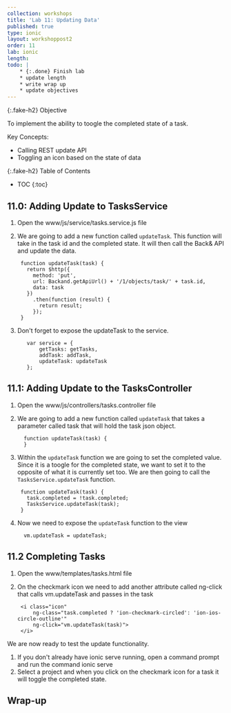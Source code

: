 ```yaml
---
collection: workshops
title: 'Lab 11: Updating Data'
published: true
type: ionic
layout: workshoppost2
order: 11
lab: ionic
length:
todo: |
    * {:.done} Finish lab
    * update length
    * write wrap up
    * update objectives
---
```


{:.fake-h2}
Objective

To implement the ability to toogle the completed state of a task.


Key Concepts:

* Calling REST update API
* Toggling an icon based on the state of data


{:.fake-h2}
Table of Contents

* TOC
{:toc}

## 11.0: Adding Update to TasksService


1. Open the www/js/service/tasks.service.js file
1. We are going to add a new function called `updateTask`.  This function will take in the task id and the completed state.  It will then call the Back& API and update the data.

        function updateTask(task) {
          return $http({
            method: 'put',
            url: Backand.getApiUrl() + '/1/objects/task/' + task.id,
            data: task
          })
            .then(function (result) {
              return result;
            });
        }

1. Don't forget to expose the updateTask to the service.

          var service = {
              getTasks: getTasks,
              addTask: addTask,
              updateTask: updateTask
          };

## 11.1: Adding Update to the TasksController

1. Open the www/js/controllers/tasks.controller file
1. We are going to add a new function called `updateTask` that takes a parameter called task that will hold the task json object.


         function updateTask(task) {
         }

1. Within the `updateTask` function we are going to set the completed value.  Since it is a toogle for the completed state, we want to set it to the opposite of what it is currently set too.  We are then going to call the `TasksService.updateTask` function.

        function updateTask(task) {
          task.completed = !task.completed;
          TasksService.updateTask(task);
        }

1. Now we need to expose the `updateTask` function to the view

         vm.updateTask = updateTask;


## 11.2 Completing Tasks


1. Open the www/templates/tasks.html file
1. On the checkmark icon we need to add another attribute called ng-click that calls vm.updateTask and passes in the task

        <i class="icon"
            ng-class="task.completed ? 'ion-checkmark-circled': 'ion-ios-circle-outline'"
            ng-click="vm.updateTask(task)">
        </i>

We are now ready to test the update functionality.

1. If you don't already have ionic serve running, open a command prompt and run the command ionic serve
1. Select a project and when you click on the checkmark icon for a task it will toggle the completed state.


## Wrap-up


